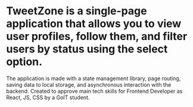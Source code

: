 # TweetZone is a single-page application that allows you to view user profiles, follow them, and filter users by status using the select option.

The application is made with a state management library, page routing, saving data to local storage, and asynchronous interaction with the backend.
Created to approve main tech skills for Frontend Developer as React, JS, CSS by a GoIT student.
